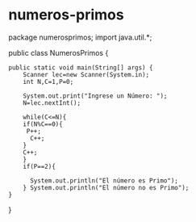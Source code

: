 # numeros-primos

package numerosprimos;
import java.util.*;

public class NumerosPrimos {

    
    public static void main(String[] args) {
        Scanner lec=new Scanner(System.in);
        int N,C=1,P=0;
        
        System.out.print("Ingrese un Número: ");
        N=lec.nextInt();
        
        while(C<=N){
        if(N%C==0){
         P++;   
          C++;  
        }
        C++;
        } 
        if(P==2){
        
          System.out.println("El número es Primo");
        } System.out.println("El número no es Primo");   
    }
    
}
